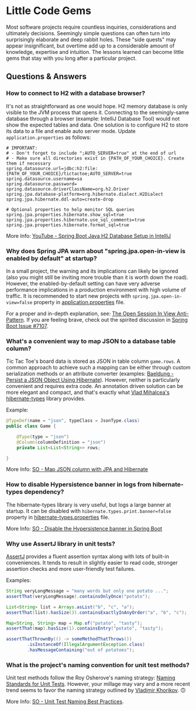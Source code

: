 # Little Code Gems

Most software projects require countless inquiries, considerations and ultimately decisions. Seemingly simple questions can often turn into surprisingly elaborate and deep rabbit holes. These "side quests" may appear insignificant, but overtime add up to a considerable amount of knowledge, expertise and intuition. The lessons learned can become little gems that stay with you long after a particular project. 

## Questions & Answers

### How to connect to H2 with a database browser?

It's not as straightforward as one would hope. H2 memory database is only visible to the JVM process that opens it. Connecting to the seemingly-same database through a browser (example: IntelliJ Database Tool) would not show the expected tables and data. One solution is to configure H2 to store its data to a file and enable auto server mode. Update `application.properties` as follows:

```properties
# IMPORTANT:
# - Don't forget to include ";AUTO_SERVER=true" at the end of url
# - Make sure all directories exist in {PATH_OF_YOUR_CHOICE}. Create them if necessary   
spring.datasource.url=jdbc:h2:file:{PATH_OF_YOUR_CHOICE}/tictactoe;AUTO_SERVER=true
spring.datasource.username=sa
spring.datasource.password=
spring.datasource.driverClassName=org.h2.Driver
spring.jpa.database-platform=org.hibernate.dialect.H2Dialect
spring.jpa.hibernate.ddl-auto=create-drop

# Optional properties to help monitor SQL queries
spring.jpa.properties.hibernate.show_sql=true
spring.jpa.properties.hibernate.use_sql_comments=true
spring.jpa.properties.hibernate.format_sql=true
```

More Info: [YouTube - Spring Boot Java H2 Database Setup in IntelliJ](https://www.youtube.com/watch?v=8QBJMxyXIqc)

### Why does Spring JPA warn about "spring.jpa.open-in-view is enabled by default" at startup?

In a small project, the warning and its implications can likely be ignored (also you might still be inviting more trouble than it is worth down the road). However, the enabled-by-default setting can have very adverse performance implications in a production environment with high volume of traffic. It is recommended to start new projects with `spring.jpa.open-in-view=false` property in [application.properties](/src/main/resources/application.properties) file.

For a proper and in-depth explanation, see: [The Open Session In View Anti-Pattern](https://vladmihalcea.com/the-open-session-in-view-anti-pattern/). If you are feeling brave, check out the spirited discussion in [Spring Boot Issue #7107](https://github.com/spring-projects/spring-boot/issues/7107).  

### What's a convenient way to map JSON to a database table column?

Tic Tac Toe's board data is stored as JSON in table column `game.rows`. A common approach to achieve such a mapping can be either through custom serialization methods or an attribute converter (examples: [Baeldung - Persist a JSON Object Using Hibernate](https://www.baeldung.com/hibernate-persist-json-object)). However, neither is particularly convenient and requires extra code. An annotation driven solution can be more elegant and compact, and that's exactly what [Vlad Mihalcea's hibernate-types](https://mvnrepository.com/artifact/com.vladmihalcea/hibernate-types-52/2.14.0) library provides.

Example:
```java
@TypeDef(name = "json", typeClass = JsonType.class)
public class Game {

    @Type(type = "json")
    @Column(columnDefinition = "json")
    private List<List<String>> rows;

}
```

More Info: [SO - Map JSON column with JPA and Hibernate](https://stackoverflow.com/questions/39620317/how-to-map-a-json-column-with-h2-jpa-and-hibernate)

### How to disable Hypersistence banner in logs from hibernate-types dependency?

The hibernate-types library is very useful, but logs a large banner at startup. It can be disabled with `hibernate.types.print.banner=false` property in [hibernate-types.properties](/src/main/resources/hibernate-types.properties) file.

More Info: [SO - Disable the Hypersistence banner in Spring Boot](https://stackoverflow.com/questions/61118423/how-to-disable-the-hypersistence-banner-when-using-hibernate-types-52-in-spring)

### Why use AssertJ library in unit tests?

[AssertJ](https://assertj.github.io/doc/) provides a fluent assertion syntax along with lots of built-in conveniences. It tends to result in slightly easier to read code, stronger assertion checks and more user-friendly test failures. 

Examples:

```java
String veryLongMessage = "many words but only one potato ...";
assertThat(veryLongMessage).containsOnlyOnce("potato");

List<String> list = Arrays.asList("b", "c", "a");
assertThat(list).hasSize(3).containsExactlyInAnyOrder("a", "b", "c");

Map<String, String> map = Map.of("potato", "tasty");
assertThat(map).hasSize(1).containsEntry("potato", "tasty");

assertThatThrownBy(() -> someMethodThatThrows())
        .isInstanceOf(IllegalArgumentException.class)
        .hasMessageContaining("out of potatoes");
```

### What is the project's naming convention for unit test methods?

Unit test methods follow the Roy Osherove's naming strategy: [Naming Standards for Unit Tests](https://osherove.com/blog/2005/4/3/naming-standards-for-unit-tests.html). However, your millage may vary and a more recent trend seems to favor the naming strategy outlined by [Vladimir Khorikov](https://enterprisecraftsmanship.com/posts/you-naming-tests-wrong/). 🙃

More Info: [SO - Unit Test Naming Best Practices](https://stackoverflow.com/questions/155436/unit-test-naming-best-practices).
